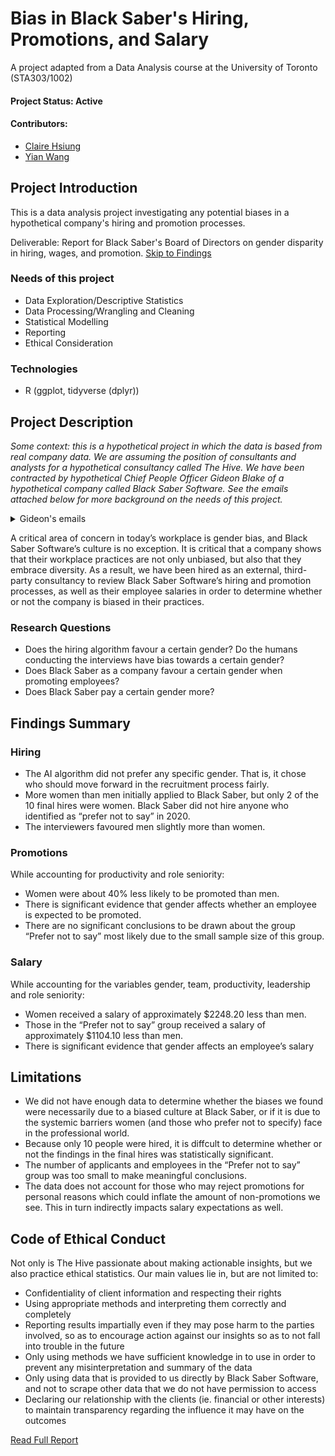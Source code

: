 # Bias in Black Saber's Hiring, Promotions, and Salary
A project adapted from a Data Analysis course at the University of Toronto (STA303/1002)
#### Project Status: Active
#### Contributors: 
* [Claire Hsiung](https://github.com/claire-hsiung)
* [Yian Wang](https://github.com/yian-wang)

## Project Introduction
This is a data analysis project investigating any potential biases in a hypothetical company's hiring and promotion processes. 

Deliverable: Report for Black Saber's Board of Directors on gender disparity in hiring, wages, and promotion.
[Skip to Findings](https://github.com/yian-wang/black-saber/blob/main/README.md#findings-summary)

### Needs of this project
- Data Exploration/Descriptive Statistics
- Data Processing/Wrangling and Cleaning
- Statistical Modelling
- Reporting
- Ethical Consideration

### Technologies
* R (ggplot, tidyverse (dplyr))

## Project Description
*Some context: this is a hypothetical project in which the data is based from real company data. We are assuming the position of consultants and analysts for a hypothetical consultancy called The Hive. We have been contracted by hypothetical Chief People Officer Gideon Blake of a hypothetical company called Black Saber Software. See the emails attached below for more background on the needs of this project.*

<details>
<summary>Gideon's emails</summary>
<img src="https://github.com/yian-wang/black-saber/blob/main/images/email-1.png?raw=true" width="50%">
<img src="https://github.com/yian-wang/black-saber/blob/main/images/email-2.png?raw=true" width="50%">
</details>

A critical area of concern in today’s workplace is gender bias, and Black Saber Software’s culture is no exception. It is critical that a company shows that their workplace practices are not only unbiased, but also that they embrace diversity. As a result, we have been hired as an external, third-party consultancy to review Black Saber Software’s hiring and promotion processes, as well as their employee salaries in order to determine whether or not the company is biased in their practices.

### Research Questions
* Does the hiring algorithm favour a certain gender? Do the humans conducting the interviews have bias towards a certain gender?
* Does Black Saber as a company favour a certain gender when promoting employees? 
* Does Black Saber pay a certain gender more?


## Findings Summary

### Hiring
* The AI algorithm did not prefer any specific gender. That is, it chose who should move forward in the recruitment process fairly.
* More women than men initially applied to Black Saber, but only 2 of the 10 final hires were women. Black Saber did not hire anyone who identified as “prefer not to say” in 2020.
* The interviewers favoured men slightly more than women.

### Promotions 
While accounting for productivity and role seniority:
* Women were about 40% less likely to be promoted than men.
* There is significant evidence that gender affects whether an employee is expected to be promoted.
* There are no significant conclusions to be drawn about the group “Prefer not to say” most likely due to the small sample size of this group.

### Salary
While accounting for the variables gender, team, productivity, leadership and role seniority:
* Women received a salary of approximately $2248.20 less than men.
* Those in the “Prefer not to say” group received a salary of approximately $1104.10 less
than men.
* There is significant evidence that gender affects an employee’s salary

## Limitations
* We did not have enough data to determine whether the biases we found were necessarily due to a biased culture at Black Saber, or if it is due to the systemic barriers women (and those who prefer not to specify) face in the professional world.
* Because only 10 people were hired, it is diffcult to determine whether or not the findings in the final hires was statistically significant.
* The number of applicants and employees in the “Prefer not to say” group was too small to make meaningful conclusions.
* The data does not account for those who may reject promotions for personal reasons which could inflate the amount of non-promotions we see. This in turn indirectly impacts salary expectations as well.

## Code of Ethical Conduct
Not only is The Hive passionate about making actionable insights, but we also practice ethical statistics. Our main values lie in, but are not limited to:
* Confidentiality of client information and respecting their rights
* Using appropriate methods and interpreting them correctly and completely
* Reporting results impartially even if they may pose harm to the parties involved, so as to encourage action against our insights so as to not fall into trouble in the future
* Only using methods we have sufficient knowledge in to use in order to prevent any misinterpretation and summary of the data
* Only using data that is provided to us directly by Black Saber Software, and not to scrape other data that we do not have permission to access
* Declaring our relationship with the clients (ie. financial or other interests) to maintain transparency regarding the influence it may have on the outcomes

[Read Full Report](https://github.com/yian-wang/black-saber/files/6468678/black-saber-final.pdf)

